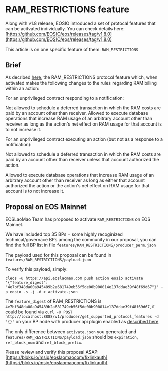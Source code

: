 # RAM_RESTRICTIONS feature

Along with v1.8 release, EOSIO introduced a set of protocal features that can be acitvated individually. You can check details here: [https://github.com/EOSIO/eos/releases/tag/v1.8.0](https://github.com/EOSIO/eos/releases/tag/v1.8.0)

This article is on one specific feature of them: `RAM_RESTRICTIONS`

## Brief

As decribed [here](https://github.com/EOSIO/eos/pull/7131),  the RAM_RESTRICTIONS protocol feature which, when activated makes the following changes to the rules regarding RAM billing within an action:

For an unprivileged contract responding to a notification:

Not allowed to schedule a deferred transaction in which the RAM costs are paid by an account other than receiver.
Allowed to execute database operations that increase RAM usage of an arbitrary account other than receiver as long as the action's net effect on RAM usage for that account is to not increase it.

For an unprivileged contract executing an action (but not as a response to a notification):

Not allowed to schedule a deferred transaction in which the RAM costs are paid by an account other than receiver unless that account authorized the action.

Allowed to execute database operations that increase RAM usage of an arbitrary account other than receiver as long as either that account authorized the action or the action's net effect on RAM usage for that account is to not increase it.

## Proposal on EOS Mainnet

EOSLaoMao Team has proposed to activate `RAM_RESTRICTIONS` on EOS Mainnet.

We have included top 35 BPs + some highly recoginized technical/governace BPs among the community in our proposal, you can find the full BP list in file `features/RAM_RESTRICTIONS/producer_perm.json`

The payload used for this proposal can be found in `features/RAM_RESTRICTIONS/payload.json`

To verify this payload, simply:

```
cleos -u https://api.eoslaomao.com push action eosio activate '{"feature_digest": "4e7bf348da00a945489b2a681749eb56f5de00b900014e137ddae39f48f69d67"}' -p eosio -s -j -d > activate.json
```

The `feature_digest` of RAM_RESTRICTIONS is `4e7bf348da00a945489b2a681749eb56f5de00b900014e137ddae39f48f69d67`, it could be found via `curl -X POST http://localhost:8888/v1/producer/get_supported_protocol_features -d '{}'` on your BP node with producer api plugin enabled as [described here](https://developers.eos.io/eosio-nodeos/docs/consensus-protocol-upgrade-process#section-special-notes-to-block-producers)

The only difference between `activate.json` you generated and `features/RAM_RESTRICTIONS/payload.json` should be `expiration`, `ref_block_num` and `ref_block_prefix`.

Please review and verify this proposal ASAP: [https://bloks.io/msig/eoslaomaocom/fixlinkauth](https://bloks.io/msig/eoslaomaocom/fixlinkauth)
